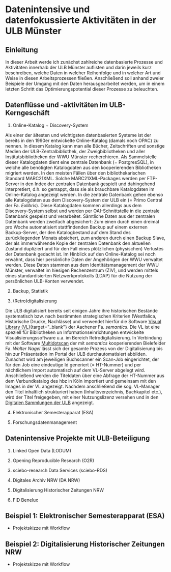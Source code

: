 # Datenintensive und datenfokussierte Aktivitäten in der ULB Münster

## Einleitung

In dieser Arbeit werde ich zunächst zahlreiche datenbasierte Prozesse und Aktivitäten innerhalb der ULB Münster auflisten und darin jeweils kurz beschreiben, welche Daten in welcher Reihenfolge und in welcher Art und Weise in diesen Arbeitsprozessen fließen. Anschließend soll anhand zweier Beispiele der Umgang mit den Daten herausgearbeitet werden, um in einem letzten Schritt das Optimierungspotential dieser Prozesse zu beleuchten.

## Datenflüsse und -aktivitäten im ULB-Kerngeschäft

1. Online-Katalog + Discovery-System

Als einer der ältesten und wichtigsten datenbasierten Systeme ist der bereits in den 1990er entwickelte Online-Katalog (damals noch OPAC) zu nennen. In diesem Katalog kann man alle Bücher, Zeitschriften und sonstige Medien der ULB-Zentralbibliothek, der Zweigbibliotheken und aller Institutsbibliotheken der WWU Münster recherchieren. Als Sammelstelle dieser Katalogdaten dient eine zentrale Datenbank (= PostgresSQL), in welche alle benötigten Katalogdaten aus den kooperierenden Bibliotheken migriert werden. In den meisten Fällen über den bibliothekarischen Standard MARC21XML. Solche MARC21XML-Packages werden per FTP-Server in den Index der zentralen Datenbank gespielt und dahingehend interpretiert, d.h. so gemappt, dass sie als brauchbare Katalogdaten im Online-Katalog angezeigt werden. In die zentrale Datenbank gehen ebenso alle Katalogdaten aus dem Discovery-System der ULB ein (= Primo Central der Fa. *Exlibris*). Diese Katalogdaten kommen allerdings aus dem Discovery-System selbst und werden per OAI-Schnittstelle in die zentrale Datenbank gespeist und verarbeitet. Sämtliche Daten aus der zentralen Datenbank werden zweifach abgesichert: Zum einen durch einen dreimal pro Woche automatisiert stattfindenden Backup auf einem externen Backup-Server, der den Katalogbestand auf dem Stand des zurückliegenden Monats absichert, zum anderen durch einen Backup Slave, der als immerwährende Kopie der zentralen Datenbank den aktuellen Zustand dupliziert und für den Fall eines plötzlichen (physischen) Verlustes der Datenbank gedacht ist. Im Hinblick auf den Online-Katalog sei noch erwähnt, dass hier persönliche Daten der Angehörigen der WWU verwaltet werden. Diese Daten stammen aus dem Identitätsmanagement der WWU Münster, verwaltet im hiesigen Rechenzentrum (ZIV), und werden mittels eines standardisierten Netzwerkprotokolls (LDAP) für die Nutzung der persönlichen ULB-Konten verwendet.   

2. Backup, Statistik

3. (Retro)digitalisierung

Die ULB digitalisiert bereits seit einigen Jahre ihre historischen Bestände systematisch bzw. nach bestimmten strategischen Kriterien (Westfalica, Historische Drucke, Nachlässe) und verwendet hierfür die Software [Visual Library (VL)](https://www.semantics.de/visual_library/){target="_blank"} der Aachener Fa. *semantics*. Die VL ist eine speziell für Bibliotheken un Informationseinrichtungen entwickelte Visualisierungssoftware u.a. im Bereich Retrodigitalisierung. In Verbindung mit der Software [Multidotscan](http://www.walternagel.de/multidotscan) der mit *semantics* kooperierenden Bielefelder Fa. *Walter Nagel* lässt sich der gesamte Prozess von der Digitalisierung bis hin zur Präsentation im Portal der ULB durchautomatisiert abbilden. Zunächst wird am jeweiligen Buchscanner ein Scan-Job eingerichtet, der für den Job eine eindeutige Id generiert (= HT-Nummer) und per nächtlichem Import automatisch auf dem VL-Server abgelegt wird. Anschließend werden die Titeldaten über eine Abfrage der HT-Nummer aus dem Verbundkatalog des hbz in Köln importiert und gemeinsam mit den Images in der VL angezeigt. Nachdem anschließend die sog. VL-Manager den Titel inhaltlich strukturiert haben (Inhaltsverzeichnis, Buchkapitel etc.), wird der Titel freigegeben, mit einer Nutzungslizenz versehen und in den [Digitalen Sammlungen der ULB](https://sammlungen.ulb.uni-muenster.de/) angezeigt.  

4. Elektronischer Semesterapparat (ESA)

5. Forschungsdatenmanagement

## Datenintensive Projekte mit ULB-Beteiligung

1. Linked Open Data (LODUM)

2. Opening Reproducible Research (O2R)

3. sciebo-research Data Services (sciebo-RDS)

4. Digitales Archiv NRW (DA NRW)

5. Digitalisierung Historischer Zeitungen NRW

6. FID Benelux

## Beispiel 1: Elektronischer Semesterapparat (ESA)

- Projektskizze mit Workflow

## Beispiel 2: Digitalisierung Historischer Zeitungen NRW

- Projektskizze mit Workflow
